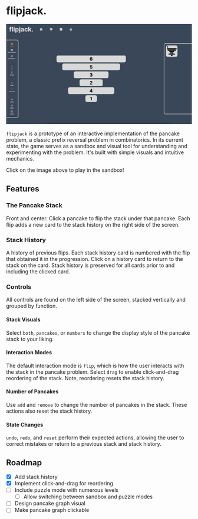 # flipjack.

[![flipjack screen shot][screenshot]](https://derek-graves.github.io/pancake-problem/)

`flipjack` is a prototype of an interactive implementation of the pancake problem, a classic prefix reversal problem in combinatorics. In its current state, the game serves as a sandbox and visual tool for understanding and experimenting with the problem. It's built with simple visuals and intuitive mechanics.

Click on the image above to play in the sandbox!

## Features

### The Pancake Stack

Front and center. Click a pancake to flip the stack under that pancake. Each flip adds a new card to the stack history on the right side of the screen.

### Stack History

A history of previous flips. Each stack history card is numbered with the flip that obtained it in the progression. Click on a history card to return to the stack on the card. Stack history is preserved for all cards prior to and including the clicked card.

### Controls

All controls are found on the left side of the screen, stacked vertically and grouped by function.

#### Stack Visuals

Select `both`, `pancakes`, or `numbers` to change the display style of the pancake stack to your liking.

#### Interaction Modes

The default interaction mode is `flip`, which is how the user interacts with the stack in the pancake problem. Select `drag` to enable click-and-drag reordering of the stack. Note, reordering resets the stack history.

#### Number of Pancakes

Use `add` and `remove` to change the number of pancakes in the stack. These actions also reset the stack history.

#### State Changes

`undo`, `redo`, and `reset` perform their expected actions, allowing the user to correct mistakes or return to a previous stack and stack history.

## Roadmap

- [x] Add stack history
- [x] Implement click-and-drag for reordering
- [ ] Include puzzle mode with numerous levels
  - [ ] Allow switching between sandbox and puzzle modes
- [ ] Design pancake graph visual
- [ ] Make pancake graph clickable

[screenshot]: img/base-screenshot.png
